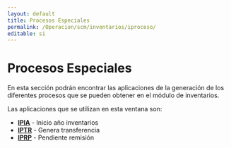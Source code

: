 ```yaml
---
layout: default
title: Procesos Especiales
permalink: /Operacion/scm/inventarios/iproceso/
editable: si
---
```


# Procesos Especiales  

En esta sección podrán encontrar las aplicaciones de la generación de los diferentes procesos que se pueden obtener en el módulo de inventarios.  

Las aplicaciones que se utilizan en esta ventana son:  

* [**IPIA**](http://docs.oasiscom.com/Operacion/scm/inventarios/iproceso/ipia) - Inicio año inventarios
* [**IPTR**](http://docs.oasiscom.com/Operacion/scm/inventarios/iproceso/iptr) - Genera transferencia
* [**IPRP**](http://docs.oasiscom.com/Operacion/scm/inventarios/iproceso/iprp) - Pendiente remisión

